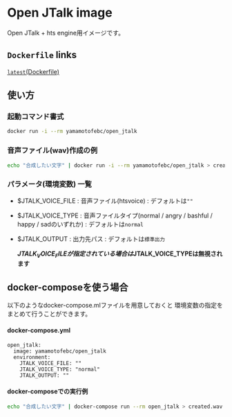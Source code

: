 
# Open JTalk image

Open JTalk + hts engine用イメージです。

## `Dockerfile` links

[`latest`](https://github.com/yamamoto-febc/openjtalk-docker)[(Dockerfile)](https://github.com/yamamoto-febc/openjtalk-docker)

## 使い方

### 起動コマンド書式

```bash
docker run -i --rm yamamotofebc/open_jtalk
```

### 音声ファイル(wav)作成の例
```bash
echo "合成したい文字" | docker run -i --rm yamamotofebc/open_jtalk > created.wav
```

### パラメータ(環境変数) 一覧

  * $JTALK_VOICE_FILE : 音声ファイル(htsvoice) : デフォルトは`""`
  * $JTALK_VOICE_TYPE : 音声ファイルタイプ(normal / angry / bashful / happy / sadのいずれか) : デフォルトは`normal`
  * $JTALK_OUTPUT : 出力先パス : デフォルトは`標準出力`

    **$JTALK_VOICE_FILEが指定されている場合は$JTALK_VOICE_TYPEは無視されます**

## docker-composeを使う場合

以下のようなdocker-compose.mlファイルを用意しておくと
環境変数の指定をまとめて行うことができます。

#### docker-compose.yml
```docker-compose
open_jtalk:
  image: yamamotofebc/open_jtalk
  environment:
    JTALK_VOICE_FILE: ""
    JTALK_VOICE_TYPE: "normal"
    JTALK_OUTPUT: ""
```

#### docker-composeでの実行例
```bash
echo "合成したい文字" | docker-compose run --rm open_jtalk > created.wav
```
